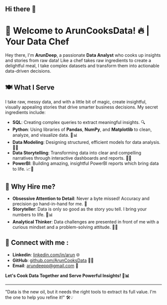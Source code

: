 ## Hi there 👋

# 🍲 Welcome to ArunCooksData! 🔥 | Your Data Chef

Hey there, I'm **ArunDeep**, a passionate **Data Analyst** who cooks up insights and stories from raw data! Like a chef takes raw ingredients to create a delightful meal, I take complex datasets and transform them into actionable data-driven decisions.

## 🍽️ What I Serve
I take raw, messy data, and with a little bit of magic, create insightful, visually appealing stories that drive smarter business decisions. My secret ingredients include:

- **SQL**: Creating complex queries to extract meaningful insights. 🔍
- **Python**: Using libraries of **Pandas**, **NumPy**, and **Matplotlib** to clean, analyze, and visualize data. 🐍📊
- **Data Modeling**: Designing structured, efficient models for data analysis. 🧠📐
- **Data Storytelling**: Transforming data into clear and compelling narratives through interactive dashboards and reports. 📖💬
- **PowerBI**: Building amazing, insightful PowerBI reports which bring data to life. 📈🔮

## 🎯 Why Hire me?
- **Obsessive Attention to Detail**: Never a byte missed! Accuracy and precision go hand-in-hand for me. 🧐
- **Storyteller**: Data is only so good as the story you tell. I bring your numbers to life. 🎤📊
- **Analytical Thinker**: Data challenges are presented in front of me with a curious mindset and a problem-solving attitude. 🤔🔎

## 🔗 Connect with me :
- **Linkedin**: [linkedin.com/in/arun](https://www.linkedin.com/in/arun) 🌐
- **GitHub**: [github.com/ArunCooksData](https://github.com/ArunCooksData) 👨‍💻
- **Email**: [arundeepp@gmail.com](mailto:arundeepp@gmail.com) 📧

**Let's Cook Data Together and Serve Powerful Insights! 🍳📊**

---

"Data is the new oil, but it needs the right tools to extract its full value. I'm the one to help you refine it!" 🛠️💡
